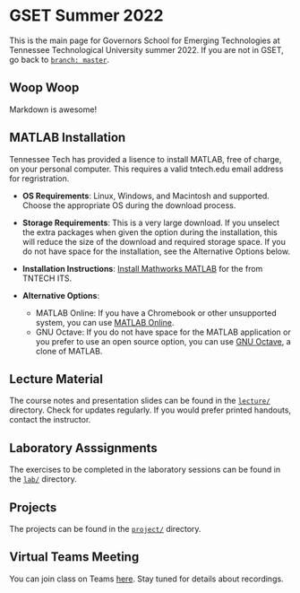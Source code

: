 # GSET Summer 2022
This is the main page for Governors School for Emerging Technologies at Tennessee Technological University summer 2022. 
If you are not in GSET, go back to [`branch: master`](https://github.com/thillRobot/matlab_workshop/tree/master).

## Woop Woop
Markdown is awesome!

## MATLAB Installation 
Tennessee Tech has provided a lisence to install MATLAB, free of charge, on your personal computer. This requires a valid tntech.edu email address for regristration.  

- __OS Requirements__: Linux, Windows, and Macintosh and supported. Choose the appropriate OS during the download process. 

- __Storage Requirements__: This is a very large download. If you unselect the extra packages when given the option during the installation, this will reduce the size of the download and required storage space. If you do not have space for the installation, see the Alternative Options below.   

- __Installation Instructions__: [Install Mathworks MATLAB](https://services.tntech.edu/TDClient/1878/Portal/KB/ArticleDet?ID=112045) for the  from TNTECH ITS.

- __Alternative Options__: 
 	- MATLAB Online: If you have a Chromebook or other unsupported system, you can use [MATLAB Online](https://www.mathworks.com/products/matlab-online.html). 
 	- GNU Octave: If you do not have space for the MATLAB application or you prefer to use an open source option, you can use [GNU Octave](https://www.gnu.org/software/octave/index), a clone of MATLAB.

## Lecture Material
The course notes and presentation slides can be found in the [`lecture/`](https://github.com/thillRobot/matlab_workshop/tree/gset/lecture) directory. Check for updates regularly. If you would prefer printed handouts, contact the instructor.

## Laboratory Asssignments
The exercises to be completed in the laboratory sessions can be found in the [`lab/`](https://github.com/thillRobot/matlab_workshop/tree/gset/lab) directory.  

## Projects

The projects can be found in the [`project/`](https://github.com/thillRobot/matlab_workshop/tree/gset/project) directory.  

## Virtual Teams Meeting

You can join class on Teams [here](https://teams.microsoft.com/l/meetup-join/19:d57cd83424f94b3f8c901d16e116b12f@thread.tacv2/1655818351086?context=%7B%22Tid%22:%2266fecaf8-3dc0-4d2c-b8b8-eff0ddea46f0%22,%22Oid%22:%2244bfbd01-48aa-4fb1-8635-b795aa3fe70c%22%7D). Stay tuned for details about recordings.
